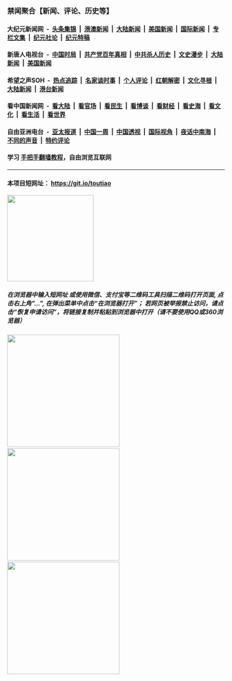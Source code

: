 ### 禁闻聚合【新闻、评论、历史等】

#### 大纪元新闻网 &nbsp;-&nbsp; [头条集锦](indexes/E头条集锦.md?t=02052144) &nbsp;|&nbsp; [港澳新闻](indexes/E港澳新闻.md?t=02052144)  &nbsp;|&nbsp; [大陆新闻](indexes/E大陆新闻.md?t=02052144) &nbsp;|&nbsp; [美国新闻](indexes/E美国新闻.md?t=02052144) &nbsp;|&nbsp; [国际新闻](indexes/E国际新闻.md?t=02052144) &nbsp;|&nbsp; [专栏文集](indexes/E专栏文集.md?t=02052144) &nbsp;|&nbsp; [纪元社论](indexes/E纪元社论.md?t=02052144) &nbsp;|&nbsp; [纪元特稿](indexes/E纪元特稿.md?t=02052144) 

#### 新唐人电视台 &nbsp;-&nbsp; [中国时局](indexes/N中国时局.md?t=02052144) &nbsp;|&nbsp; [共产党百年真相](indexes/N共产党百年真相.md?t=02052144) &nbsp;|&nbsp; [中共杀人历史](indexes/N中共杀人历史.md?t=02052144) &nbsp;|&nbsp; [文史漫步](indexes/N文史漫步.md?t=02052144) &nbsp;|&nbsp; [大陆新闻](indexes/N大陆新闻.md?t=02052144) &nbsp;|&nbsp; [美国新闻](indexes/N美国新闻.md?t=02052144)

#### 希望之声SOH &nbsp;-&nbsp; [热点追踪](indexes/H热点追踪.md?t=02052144) &nbsp;|&nbsp; [名家谈时事](indexes/H名家谈时事.md?t=02052144) &nbsp;|&nbsp; [个人评论](indexes/H个人评论.md?t=02052144)  &nbsp;|&nbsp; [红朝解密](indexes/H红朝解密.md?t=02052144) &nbsp;|&nbsp; [文化寻根](indexes/H文化寻根.md?t=02052144) &nbsp;|&nbsp; [大陆新闻](indexes/H大陆新闻.md?t=02052144) &nbsp;|&nbsp; [港台新闻](indexes/H港台新闻.md?t=02052144)

#### 看中国新闻网 &nbsp;-&nbsp; [看大陆](indexes/S看大陆.md?t=02052144) &nbsp;|&nbsp; [看官场](indexes/S看官场.md?t=02052144) &nbsp;|&nbsp; [看民生](indexes/S看民生.md?t=02052144)  &nbsp;|&nbsp; [看博谈](indexes/S看博谈.md?t=02052144) &nbsp;|&nbsp; [看财经](indexes/S看财经.md?t=02052144) &nbsp;|&nbsp; [看史海](indexes/S看史海.md?t=02052144) &nbsp;|&nbsp; [看文化](indexes/S看文化.md?t=02052144) &nbsp;|&nbsp; [看生活](indexes/S看生活.md?t=02052144) &nbsp;|&nbsp; [看世界](indexes/S看世界.md?t=02052144)

#### 自由亚洲电台 &nbsp;-&nbsp; [亚太报道](indexes/R亚太报道.md?t=02052144) &nbsp;|&nbsp; [中国一周](indexes/R中国一周.md?t=02052144) &nbsp;|&nbsp; [中国透视](indexes/R中国透视.md?t=02052144)  &nbsp;|&nbsp; [国际视角](indexes/R国际视角.md?t=02052144) &nbsp;|&nbsp; [夜话中南海](indexes/R夜话中南海.md?t=02052144) &nbsp;|&nbsp; [不同的声音](indexes/R不同的声音.md?t=02052144) &nbsp;|&nbsp; [特约评论](indexes/R特约评论.md?t=02052144)

#### 学习 [手把手翻墙教程](https://github.com/gfw-breaker/guides/wiki)，自由浏览互联网

----

#### 本项目短网址： https://git.io/toutiao
<img src="https://raw.githubusercontent.com/gfw-breaker/banned-news/master/scripts/img/qr.png" width="200px"/>  

##### 在浏览器中输入短网址 或使用微信、支付宝等二维码工具扫描二维码打开页面, 点击右上角"...", 在弹出菜单中点击“在浏览器打开”； 若网页被举报禁止访问，请点击“恢复申请访问”，将链接复制并粘贴到浏览器中打开（请不要使用QQ或360浏览器）

<img src="https://raw.githubusercontent.com/gfw-breaker/banned-news/master/scripts/img/1.png" width="260px"/> &nbsp; <img src="https://raw.githubusercontent.com/gfw-breaker/banned-news/master/scripts/img/2.png" width="260px"/> &nbsp; <img src="https://raw.githubusercontent.com/gfw-breaker/banned-news/master/scripts/img/3.png" width="260px"/>
